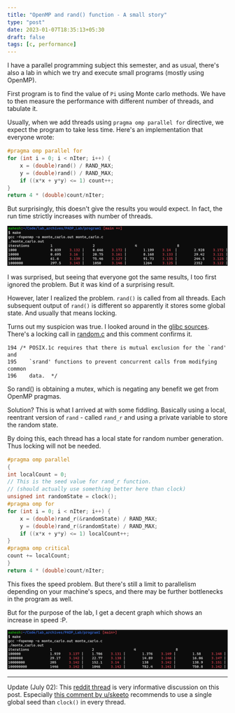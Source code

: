 ```yaml
---
title: "OpenMP and rand() function - A small story"
type: "post"
date: 2023-01-07T18:35:13+05:30
draft: false
tags: [c, performance]
---
```


I have a parallel programming subject this semester, and as usual, there's also a lab in which we try and execute small programs (mostly using OpenMP).

First program is to find the value of `Pi` using Monte carlo methods. We have to then measure the performance with different number of threads, and tabulate it.

Usually, when we add threads using `pragma omp parallel for` directive, we expect the program to take less time. Here's an implementation that everyone wrote:

```c
#pragma omp parallel for
for (int i = 0; i < nIter; i++) {
	x = (double)rand() / RAND_MAX;
	y = (double)rand() / RAND_MAX;
	if ((x*x + y*y) <= 1) count++;
}
return 4 * (double)count/nIter;
```

But surprisingly, this doesn't give the results you would expect. In fact, the run time strictly increases with number of threads.

![Counter-intuitive results with naive openmp pragma](/images/omp_rand_critical_section/Screenshot_Before.png)

I was surprised, but seeing that everyone got the same results, I too first ignored the problem. But it was kind of a surprising result.

However, later I realized the problem. `rand()` is called from all threads. Each subsequent output of `rand()` is different so apparently it stores some global state. And usually that means locking.

Turns out my suspicion was true. I looked around in the [glibc sources](https://sourceware.org/git/?p=glibc.git&a=search&h=HEAD&st=grep&s=rand%28%29). There's a locking call in [random.c](https://sourceware.org/git/?p=glibc.git;a=blob;f=stdlib/random.c;hb=ae612c45efb5e34713859a5facf92368307efb6e) and this comment confirms it.

```
194 /* POSIX.1c requires that there is mutual exclusion for the `rand' and
195    `srand' functions to prevent concurrent calls from modifying common
196    data.  */
```

So rand() is obtaining a mutex, which is negating any benefit we get from OpenMP pragmas.

Solution? This is what I arrived at with some fiddling. Basically using a local, reentrant version of `rand` - called `rand_r` and using a private variable to store the random state.

By doing this, each thread has a local state for random number generation. Thus locking will not be needed.

```c
#pragma omp parallel
{
int localCount = 0;
// This is the seed value for rand_r function.
// (should actually use something better here than clock)
unsigned int randomState = clock();
#pragma omp for
for (int i = 0; i < nIter; i++) {
	x = (double)rand_r(&randomState) / RAND_MAX;
	y = (double)rand_r(&randomState) / RAND_MAX;
	if ((x*x + y*y) <= 1) localCount++;
}
#pragma omp critical
count += localCount;
}
return 4 * (double)count/nIter;
```

This fixes the speed problem. But there's still a limit to parallelism depending on your machine's specs, and there may be further bottlenecks in the program as well.

But for the purpose of the lab, I get a decent graph which shows an increase in speed :P.

![After eliminating critical section](/images/omp_rand_critical_section/Screenshot_After.png)

---

Update (July 02): This [reddit thread](https://old.reddit.com/r/C_Programming/comments/14oib3m/openmp_and_rand_function_a_small_story/) is very informative discussion on this post. Especially [this comment by u/skeeto](https://old.reddit.com/r/C_Programming/comments/14oib3m/openmp_and_rand_function_a_small_story/jqdncfj/) recommends to use a single global seed than `clock()` in every thread.

